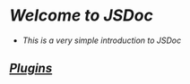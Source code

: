 <!-- Author: Daniel Benjamin Perez Morales -->
<!-- GitHub: https://github.com/DanielPerezMoralesDev13 -->
<!-- Email: danielperezdev@proton.me -->

# ***Welcome to JSDoc***

- *This is a very simple introduction to JSDoc*

## ***[Plugins](https://www.npmjs.com/package/jsdoc-http-plugin "https://www.npmjs.com/package/jsdoc-http-plugin")***
